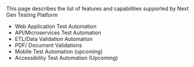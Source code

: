 This page describes the list of features and capabilities supported by Next Gen Testing Platform

*  Web Application Test Automation
*  API/Microservices Test Automation
*  ETL/Data Validation Automation
*  PDF/ Document Validations
*  Mobile Test Automation (upcoming)
*  Accessibility Test Automation (Upcoming)

